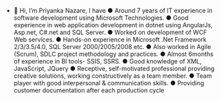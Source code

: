- 👋 Hi, I’m Priyanka Nazare, I have
●  Around 7 years of IT experience in software development using Microsoft Technologies.
● Good experience in web application development in dotnet using AngularJs, Asp.net, C#.net and SQL Server.
● Worked on development of WCF Web services.
● Hands-on experience in Microsoft .Net Framework 2/3/3.5/4.0, SQL Server 2000/2005/2008 etc.
● Also worked in Agile (Scrum), SDLC project methodology and practices.
● Almost 6months of experience in BI tools- SSIS, SSRS.
● Good knowledge of XML, JavaScript, JQuery
● Receptive, self-motivated professional providing creative solutions, working constructively as a team member.
● Team player with good interpersonal & communication skills.
● Providing customer documentation after each production cycle
